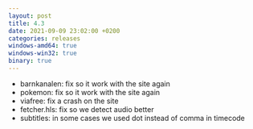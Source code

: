 ```yaml
---
layout: post
title: 4.3
date: 2021-09-09 23:02:00 +0200
categories: releases
windows-amd64: true
windows-win32: true
binary: true
---
```


* barnkanalen: fix so it work with the site again
* pokemon: fix so it work with the site again
* viafree: fix a crash on the site
* fetcher.hls: fix so we detect audio better
* subtitles: in some cases we used dot instead of comma in timecode

